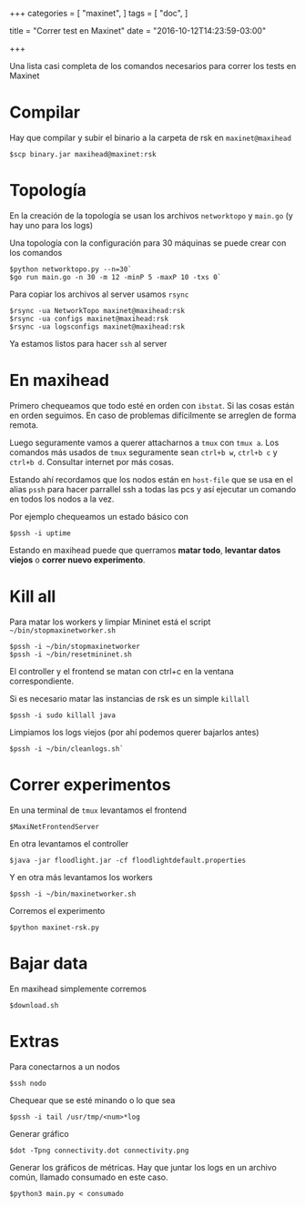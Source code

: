 +++
categories = [
  "maxinet",
]
tags = [
  "doc",
]

title = "Correr test en Maxinet"
date = "2016-10-12T14:23:59-03:00"

+++

Una lista casi completa de los comandos necesarios para correr los tests en Maxinet

Compilar
===

Hay que compilar y subir el binario a la carpeta de rsk en `maxinet@maxihead`

~~~~
$scp binary.jar maxihead@maxinet:rsk
~~~~

Topología
===

En la creación de la topología se usan los archivos `networktopo` y `main.go` (y hay uno para los logs)

Una topología con la configuración para 30 máquinas se puede crear con los comandos

~~~~
$python networktopo.py --n=30`
$go run main.go -n 30 -m 12 -minP 5 -maxP 10 -txs 0`
~~~~

Para copiar los archivos al server usamos `rsync`

~~~~
$rsync -ua NetworkTopo maxinet@maxihead:rsk
$rsync -ua configs maxinet@maxihead:rsk
$rsync -ua logsconfigs maxinet@maxihead:rsk
~~~~

Ya estamos listos para hacer `ssh` al server

En maxihead
===

Primero chequeamos que todo esté en orden con `ibstat`. Si las cosas están en orden seguimos. En caso de problemas difícilmente se arreglen de forma remota.

Luego seguramente vamos a querer attacharnos a `tmux` con `tmux a`. Los comandos más usados de `tmux` seguramente sean `ctrl+b w`, `ctrl+b c` y `ctrl+b d`. Consultar internet por más cosas.

Estando ahí recordamos que los nodos están en `host-file` que se usa en el alias `pssh` para hacer parrallel ssh a todas las pcs y así ejecutar un comando en todos los nodos a la vez.

Por ejemplo chequeamos un estado básico con

~~~~
$pssh -i uptime
~~~~

Estando en maxihead puede que querramos **matar todo**, **levantar datos viejos** o **correr nuevo experimento**.

Kill all
===

Para matar los workers y limpiar Mininet está el script `~/bin/stopmaxinetworker.sh`

~~~~
$pssh -i ~/bin/stopmaxinetworker
$pssh -i ~/bin/resetmininet.sh
~~~~

El controller y el frontend se matan con ctrl+c en la ventana correspondiente.

Si es necesario matar las instancias de rsk es un simple `killall`

~~~~
$pssh -i sudo killall java
~~~~

Limpiamos los logs viejos (por ahí podemos querer bajarlos antes)

~~~~
$pssh -i ~/bin/cleanlogs.sh`
~~~~

Correr experimentos
===

En una terminal de `tmux` levantamos el frontend

~~~~
$MaxiNetFrontendServer
~~~~

En otra levantamos el controller

~~~~
$java -jar floodlight.jar -cf floodlightdefault.properties
~~~~

Y en otra más levantamos los workers

~~~~
$pssh -i ~/bin/maxinetworker.sh
~~~~

Corremos el experimento

~~~~
$python maxinet-rsk.py
~~~~

Bajar data
===

En maxihead simplemente corremos

~~~~
$download.sh
~~~~

Extras
===

Para conectarnos a un nodos

~~~~
$ssh nodo
~~~~

Chequear que se esté minando o lo que sea

~~~~
$pssh -i tail /usr/tmp/<num>*log
~~~~

Generar gráfico

~~~~
$dot -Tpng connectivity.dot connectivity.png
~~~~

Generar los gráficos de métricas. Hay que juntar los logs en un archivo común, llamado consumado en este caso.

~~~~
$python3 main.py < consumado
~~~~

